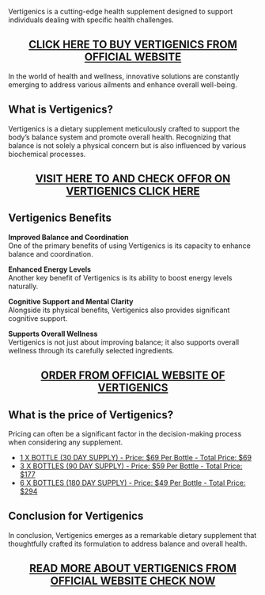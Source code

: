 <p>Vertigenics is a cutting-edge health supplement designed to support individuals dealing with specific health challenges.</p>
<h2 style="text-align: center;"><a href="https://sale365day.com/order-vertigenics">CLICK HERE TO BUY VERTIGENICS FROM OFFICIAL WEBSITE</a></h2>
<p>In the world of health and wellness, innovative solutions are constantly emerging to address various ailments and enhance overall well-being.</p>
<h2 style="text-align: left;">What is Vertigenics?</h2>
<p style="text-align: left;">Vertigenics is a dietary supplement meticulously crafted to support the body&rsquo;s balance system and promote overall health. Recognizing that balance is not solely a physical concern but is also influenced by various biochemical processes.</p>
<h2 style="text-align: center;"><a href="https://sale365day.com/order-vertigenics">VISIT HERE TO AND CHECK OFFOR ON VERTIGENICS CLICK HERE</a></h2>
<h2 style="text-align: left;">Vertigenics Benefits</h2>
<p style="text-align: left;"><strong>Improved Balance and Coordination</strong><br />One of the primary benefits of using Vertigenics is its capacity to enhance balance and coordination.</p>
<p><strong>Enhanced Energy Levels</strong><br />Another key benefit of Vertigenics is its ability to boost energy levels naturally.</p>
<p><strong>Cognitive Support and Mental Clarity</strong><br />Alongside its physical benefits, Vertigenics also provides significant cognitive support.</p>
<p><strong>Supports Overall Wellness</strong><br />Vertigenics is not just about improving balance; it also supports overall wellness through its carefully selected ingredients.</p>
<h2 style="text-align: center;"><a href="https://sale365day.com/order-vertigenics">ORDER FROM OFFICIAL WEBSITE OF VERTIGENICS</a></h2>
<h2 style="text-align: left;">What is the price of Vertigenics?</h2>
<p style="text-align: left;">Pricing can often be a significant factor in the decision-making process when considering any supplement.</p>
<ul style="text-align: left;">
<li><a href="https://sale365day.com/order-vertigenics">1 X BOTTLE (30 DAY SUPPLY) - Price: $69 Per Bottle - Total Price: $69</a></li>
<li><a href="https://sale365day.com/order-vertigenics">3 X BOTTLES (90 DAY SUPPLY) - Price: $59 Per Bottle - Total Price: $177</a></li>
<li><a href="https://sale365day.com/order-vertigenics">6 X BOTTLES (180 DAY SUPPLY) - Price: $49 Per Bottle - Total Price: $294</a></li>
</ul>
<h2 style="text-align: left;">Conclusion for Vertigenics</h2>
<p style="text-align: left;">In conclusion, Vertigenics emerges as a remarkable dietary supplement that thoughtfully crafted its formulation to address balance and overall health.</p>
<h2 style="text-align: center;"><a href="https://sale365day.com/order-vertigenics">READ MORE ABOUT VERTIGENICS FROM OFFICIAL WEBSITE CHECK NOW</a></h2>
